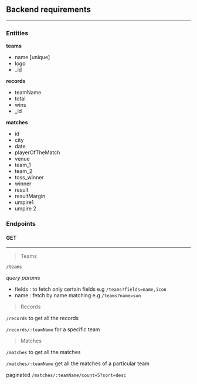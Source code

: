 ## Backend requirements

---

### Entities

**teams**

- name [unique]
- logo
- \_id

**records**

- teamName
- total
- wins
- \_id

**matches**

- id
- city
- date
- playerOfTheMatch
- venue
- team_1
- team_2
- toss_winner
- winner
- result
- resultMargin
- umpire1
- umpire 2

### Endpoints

#### GET

---

> Teams

`/teams`

_query params_

- fields : to fetch only certain fields e.g `/teams?fields=name,icon`
- name : fetch by name matching e.g `/teams?name=sun`

> Records

`/records` to get all the records

`/records/:teamName` for a specific team

> Matches

`/matches` to get all the matches

`/matches/:teamName` get all the matches of a particular team

paginated
`/matches/:teamName/count=5?sort=desc`
